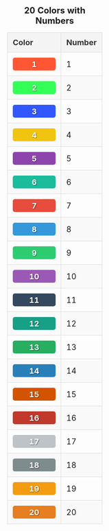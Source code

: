 <!DOCTYPE html>
<html lang="en">
<head>
    <meta charset="UTF-8">
    <meta name="viewport" content="width=device-width, initial-scale=1.0">
    <title>Styled Table</title>
    <style>
        table {
            width: 100%;
            border-collapse: collapse;
            margin: 20px 0;
            font-size: 18px;
            text-align: left;
        }
        th, td {
            border: 1px solid #dddddd;
            padding: 12px;
        }
        th {
            background-color: #f4f4f4;
            color: #333;
        }
        tr:nth-child(even) {
            background-color: #f9f9f9;
        }
        tr:hover {
            background-color: #f1f1f1;
        }
        caption {
            caption-side: top;
            font-size: 20px;
            font-weight: bold;
            margin-bottom: 10px;
        }
        .color-box {
            width: 100px;
            height: 30px;
            display: flex;
            align-items: center;
            justify-content: center;
            color: white;
            font-weight: bold;
            border-radius: 5px;
            text-shadow: 1px 1px 2px rgba(0, 0, 0, 0.5);
        }
    </style>
</head>
<body>
    <table>
        <caption>20 Colors with Numbers</caption>
        <thead>
            <tr>
                <th>Color</th>
                <th>Number</th>
            </tr>
        </thead>
        <tbody>
            <tr>
                <td><span class="color-box" style="background-color: #FF5733;">1</span></td>
                <td>1</td>
            </tr>
            <tr>
                <td><span class="color-box" style="background-color: #33FF57;">2</span></td>
                <td>2</td>
            </tr>
            <tr>
                <td><span class="color-box" style="background-color: #3357FF;">3</span></td>
                <td>3</td>
            </tr>
            <tr>
                <td><span class="color-box" style="background-color: #F1C40F;">4</span></td>
                <td>4</td>
            </tr>
            <tr>
                <td><span class="color-box" style="background-color: #8E44AD;">5</span></td>
                <td>5</td>
            </tr>
            <tr>
                <td><span class="color-box" style="background-color: #1ABC9C;">6</span></td>
                <td>6</td>
            </tr>
            <tr>
                <td><span class="color-box" style="background-color: #E74C3C;">7</span></td>
                <td>7</td>
            </tr>
            <tr>
                <td><span class="color-box" style="background-color: #3498DB;">8</span></td>
                <td>8</td>
            </tr>
            <tr>
                <td><span class="color-box" style="background-color: #2ECC71;">9</span></td>
                <td>9</td>
            </tr>
            <tr>
                <td><span class="color-box" style="background-color: #9B59B6;">10</span></td>
                <td>10</td>
            </tr>
            <tr>
                <td><span class="color-box" style="background-color: #34495E;">11</span></td>
                <td>11</td>
            </tr>
            <tr>
                <td><span class="color-box" style="background-color: #16A085;">12</span></td>
                <td>12</td>
            </tr>
            <tr>
                <td><span class="color-box" style="background-color: #27AE60;">13</span></td>
                <td>13</td>
            </tr>
            <tr>
                <td><span class="color-box" style="background-color: #2980B9;">14</span></td>
                <td>14</td>
            </tr>
            <tr>
                <td><span class="color-box" style="background-color: #D35400;">15</span></td>
                <td>15</td>
            </tr>
            <tr>
                <td><span class="color-box" style="background-color: #C0392B;">16</span></td>
                <td>16</td>
            </tr>
            <tr>
                <td><span class="color-box" style="background-color: #BDC3C7;">17</span></td>
                <td>17</td>
            </tr>
            <tr>
                <td><span class="color-box" style="background-color: #7F8C8D;">18</span></td>
                <td>18</td>
            </tr>
            <tr>
                <td><span class="color-box" style="background-color: #F39C12;">19</span></td>
                <td>19</td>
            </tr>
            <tr>
                <td><span class="color-box" style="background-color: #E67E22;">20</span></td>
                <td>20</td>
            </tr>
        </tbody>
    </table>
</body>
</html>
